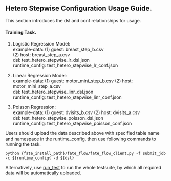 ## Hetero Stepwise Configuration Usage Guide.

This section introduces the dsl and conf relationships for usage.

#### Training Task.

1. Logistic Regression Model:  
    example-data: (1) guest: breast_step_b.csv  
                  (2) host: breast_step_a.csv  
    dsl: test_hetero_stepwise_lr_dsl.json  
    runtime_config: test_hetero_stepwise_lr_conf.json
     
2. Linear Regression Model:  
    example-data: (1) guest: motor_mini_step_b.csv
                  (2) host: motor_mini_step_a.csv  
    dsl: test_hetero_stepwise_linr_dsl.json  
    runtime_config: test_hetero_stepwise_linr_conf.json
   
3. Poisson Regression:  
    example-data: (1) guest: dvisits_b.csv
                  (2) host: dvisits_a.csv  
    dsl: test_hetero_stepwise_poisson_dsl.json  
    runtime_config: test_hetero_stepwise_poisson_conf.json
    
   
Users should upload the data described above with specified table name and namespace in the runtime_config, 
then use following commands to running the task.
    
    python {fate_install_path}/fate_flow/fate_flow_client.py -f submit_job -c ${runtime_config{ -d ${dsl}

Alternatively, use [run_test](../../test) to run the whole testsuite, by which all required data will be automatically uploaded. 